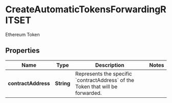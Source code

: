 

# CreateAutomaticTokensForwardingRITSET

Ethereum Token

## Properties

| Name | Type | Description | Notes |
|------------ | ------------- | ------------- | -------------|
|**contractAddress** | **String** | Represents the specific &#x60;contractAddress&#x60; of the Token that will be forwarded. |  |



